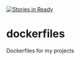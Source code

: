 [![Stories in Ready](https://badge.waffle.io/fresnizky/dockerfiles.png?label=ready&title=Ready)](https://waffle.io/fresnizky/dockerfiles)
# dockerfiles
Dockerfiles for my projects
